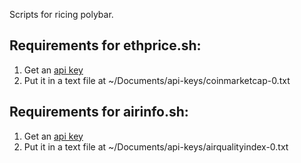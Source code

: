 Scripts for ricing polybar.


## Requirements for ethprice.sh:

1. Get an [api key](https://coinmarketcap.com/api)
2. Put it in a text file at ~/Documents/api-keys/coinmarketcap-0.txt


## Requirements for airinfo.sh:

1. Get an [api key](http://aqicn.org/data-platform/token/#/)
2. Put it in a text file at ~/Documents/api-keys/airqualityindex-0.txt

